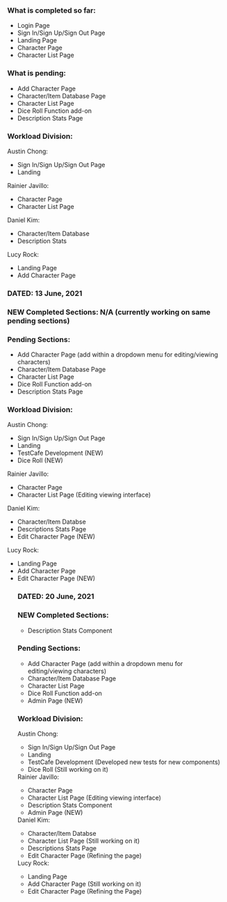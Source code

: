 <h3>What is completed so far:</h3>
<ul>
<li>Login Page</li>
<li>Sign In/Sign Up/Sign Out Page</li>
<li>Landing Page</li>
<li>Character Page</li>
<li>Character List Page</li>
</ul>
<h3>What is pending:</h3>
<ul>
<li>Add Character Page</li>
<li>Character/Item Database Page</li>
<li>Character List Page</li>
<li>Dice Roll Function add-on</li>
<li>Description Stats Page</li>
</ul>
<h3>Workload Division:</h3>
Austin Chong:
<ul>
<li>Sign In/Sign Up/Sign Out Page</li>
<li>Landing</li>
</ul>
Rainier Javillo:
<ul>
<li>Character Page</li>
<li>Character List Page</li>
</ul>
Daniel Kim:
<ul>
<li>Character/Item Database</li>
<li>Description Stats</li>
</ul>
Lucy Rock:
<ul>
<li>Landing Page</li>
<li>Add Character Page</li>
</ul>

<h3>DATED: 13 June, 2021</h3>
<h3>NEW Completed Sections: N/A (currently working on same pending sections)</h3>
<h3>Pending Sections:</h3>
<ul>
<li>Add Character Page (add within a dropdown menu for editing/viewing characters)</li>
<li>Character/Item Database Page</li>
<li>Character List Page</li>
<li>Dice Roll Function add-on</li>
<li>Description Stats Page</li>
</ul>
<h3>Workload Division:</h3>
Austin Chong:
<ul>
<li>Sign In/Sign Up/Sign Out Page</li>
<li>Landing</li>
<li>TestCafe Development (NEW)</li>
<li>Dice Roll (NEW)</li>
</ul>
Rainier Javillo:
<ul>
<li>Character Page</li>
<li>Character List Page (Editing viewing interface)</li>
</ul>
Daniel Kim:
<ul>
<li>Character/Item Databse</li>
<li>Descriptions Stats Page</li>
<li>Edit Character Page (NEW)</li>
</ul>
Lucy Rock:
<ul>
<li>Landing Page</li>
<li>Add Character Page</li>
<li>Edit Character Page (NEW)</li>
<h3>DATED: 20 June, 2021</h3>
<h3>NEW Completed Sections:</h3>
<ul>
<li>Description Stats Component</li>
</ul>
<h3>Pending Sections:</h3>
<ul>
<li>Add Character Page (add within a dropdown menu for editing/viewing characters)</li>
<li>Character/Item Database Page</li>
<li>Character List Page</li>
<li>Dice Roll Function add-on</li>
<li>Admin Page (NEW)</li>
</ul>
<h3>Workload Division:</h3>
Austin Chong:
<ul>
<li>Sign In/Sign Up/Sign Out Page</li>
<li>Landing</li>
<li>TestCafe Development (Developed new tests for new components)</li>
<li>Dice Roll (Still working on it)</li>
</ul>
Rainier Javillo:
<ul>
<li>Character Page</li>
<li>Character List Page (Editing viewing interface)</li>
<li>Description Stats Component</li>
<li>Admin Page (NEW)</li>
</ul>
Daniel Kim:
<ul>
<li>Character/Item Databse</li>
<li>Character List Page (Still working on it)</li>
<li>Descriptions Stats Page</li>
<li>Edit Character Page (Refining the page)</li>
</ul>
Lucy Rock:
<ul>
<li>Landing Page</li>
<li>Add Character Page (Still working on it)</li>
<li>Edit Character Page (Refining the Page)</li>
